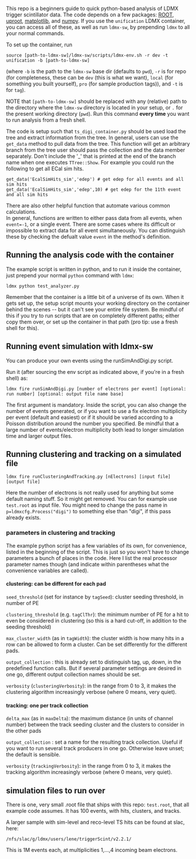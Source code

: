 This repo is a beginners guide to quick python-based analysis of LDMX trigger scintillator data. 
The code depends on a few packages: [ROOT](https://root.cern.ch/downloading-root), [uproot](https://github.com/scikit-hep/uproot#jagged-array-performance), [matplotlib](https://matplotlib.org/3.2.1/users/installing.html), and [numpy](https://numpy.org/install/). If you use the `unification` LDMX container, you can access all of these, as well as run `ldmx-sw`, by prepending `ldmx` to all your normal commands. 

To set up the container, run

`source [path-to-ldmx-sw]/ldmx-sw/scripts/ldmx-env.sh -r dev -t unification -b [path-to-ldmx-sw] `

(where `-b` is the path to the `ldmx-sw` base dir (defaults to `pwd`), `-r` is for repo (for completeness, these can be `dev` (this is what we want), `local` (for something you built yourself), `pro` (for sample production tags)), and `-t` is for `tag`).


NOTE that `[path-to-ldmx-sw]` should be replaced with any (relative) path to the directory where the `ldmx-sw` directory is located in your setup, or `.` for the present working directory (`pwd`). Run this command **every time** you want to run analysis from a fresh shell.

The code is setup such that `ts_digi_container.py` should be used load the tree and
extract information from the tree. In general, users can use the `get_data`
method to pull data from the tree. This function will get an arbitrary branch from 
the tree user should pass the collection and the data member separately.  Don't include
the '_' that is printed at the end of the branch name when one executes `TTree::Show`.
For example you could run the following to get all ECal sim hits.  

```
get_data('EcalSimHits_sim','edep') # get edep for all events and all sim hits
get_data('EcalSimHits_sim','edep',10) # get edep for the 11th event and all sim hits
```

There are also other helpful function that automate various common calculations.  
In general, functions are written to either pass data from all events, when `event=-1`,
or a single event.  There are some cases where its difficult or impossible to extract 
data for all event simultaneously.  You can distinguish these by checking the defualt
value `event` in the method's definition.

## Running the analysis code with the container

The example script is written in python, and to run it inside the container, just prepend your normal `python` command with `ldmx`:

`ldmx python test_analyzer.py`

Remember that the container is a little bit of a universe of its own. When it gets set up, the setup script mounts your working directory on the container behind the scenes -- but it can't see your entire file system. Be mindful of this if you try to run scripts that are on completely different paths; either copy them over, or set up the container in that path (pro tip: use a fresh shell for this). 


## Running event simulation with ldmx-sw

You can produce your own events using the runSimAndDigi.py script.

Run it (after sourcing the env script as indicated above, if you're in a fresh shell) as:

`ldmx fire runSimAndDigi.py [number of electrons per event] [optional: run number] [optional: output file name base]`

The first argument is mandatory.
Inside the script, you can also change the number of events generated, or if you want to use a fix electron multiplicity per event (default and easiest) or if it should be varied according to a Poisson distribution around the number you specified. Be mindful that a large number of events/electron multiplicity both lead to longer simulation time and larger output files. 




## Running clustering and tracking on a simulated file 
`ldmx fire runClusteringAndTracking.py [nElectrons] [input file] [output file]`

Here the number of electrons is not really used for anything but some default naming stuff. So it might get removed. 
You can for example use `test.root` as input file. You might need to change the pass name in  `p=ldmxcfg.Process("digi")` to something else than "digi", if this pass already exists.


### parameters in clustering and tracking
The example python script has a few variables of its own, for convenience, listed in the beginning of the script. This is just so you won't have to change parameters a bunch of places in the code. Here I list the real processor parameter names though (and indicate within parentheses what the convenience variables are called).

#### clustering: can be different for each pad
`seed_threshold` (set for instance by `tagSeed`): cluster seeding threshold, in number of PE

`clustering_threshold` (e.g. `tagClThr`): the minimum number of PE for a hit to even be considered in clustering (so this is a hard cut-off, in addition to the seeding threshold)

`max_cluster_width` (as in `tagWidth`): the cluster width is how many hits in a row can be allowed to form a cluster. Can be set differently for the different pads. 

`output_collection` : this is already set to distinguish tag, up, down, in the predefined function calls. But if several parameter settings are desired in one go, different output collection names should be set.

`verbosity` (`clusteringVerbosity`): in the range from 0 to 3, it makes the clustering algorithm increasingly verbose (where 0 means, very quiet). 


#### tracking: one per track collection
`delta_max` (as in `maxDelta`): the maximum distance (in units of channel number) between the track seeding cluster and the clusters to consider in the other pads

`output_collection` : set a name for the resulting track collection. Useful if you want to run several track producers in one go. Otherwise leave unset; the default is sensible. 

`verbosity` (`trackingVerbosity`): in the range from 0 to 3, it makes the tracking algorithm increasingly verbose (where 0 means, very quiet).


## simulation files to run over
There is one, very small .root file that ships with this repo: `test.root`, that all example code assumes. It has 100 events, with hits, clusters, and tracks.

A larger sample with sim-level and reco-level TS hits can be found at slac, here:

`/nfs/slac/g/ldmx/users/lene/triggerScint/v2.2.1/`

This is 1M events each, at multiplicities 1,...,4 incoming beam electrons. 

